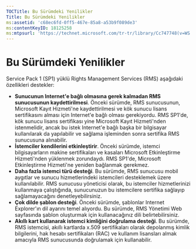 ```yaml
---
TOCTitle: Bu Sürümdeki Yenilikler
Title: Bu Sürümdeki Yenilikler
ms:assetid: 'c68ec6fd-0ff5-467e-85a8-a53b9f089de3'
ms:contentKeyID: 18125258
ms:mtpsurl: 'https://technet.microsoft.com/tr-tr/library/Cc747748(v=WS.10)'
---
```


Bu Sürümdeki Yenilikler
=======================

Service Pack 1 (SP1) yüklü Rights Management Services (RMS) aşağıdaki özellikleri destekler:

-   **Sunucunun Internet'e bağlı olmasına gerek kalmadan RMS sunucusunun kaydettirilmesi**. Önceki sürümde, RMS sunucusunun, Microsoft Kayıt Hizmeti'ne kaydettirilmesi ve kök sunucu lisans sertifikasını alması için Internet'e bağlı olması gerekiyordu. RMS SP1'de, kök sunucu lisans sertifikası yine Microsoft Kayıt Hizmeti'nden istenmelidir, ancak bu istek Internet'e bağlı başka bir bilgisayar kullanılarak da yapılabilir ve sağlama işleminden sonra sertifika RMS sunucusuna alınabilir.
-   **İstemciler kendilerini etkinleştirir**. Önceki sürümde, istemci bilgisayarların makine sertifikaları ve kasaları Microsoft Etkinleştirme Hizmeti'nden yüklenmek zorundaydı. RMS SP1'de, Microsoft Etkinleştirme Hizmeti'ne yeniden bağlanmak gerekmez.
-   **Daha fazla istemci türü desteği**. Bu sürümde, RMS sunucusu mobil aygıtlar ve sunucu hizmetlerindeki istemcileri desteklemek üzere kullanılabilir. RMS sunucusu yöneticisi olarak, bu istemciler hizmetlerinizi kullanmaya çalıştığında, sunucunuzun bu istemcilere sertifika sağlayıp sağlamayacağını denetleyebilirsiniz.
-   **Çok dilde şablon desteği**. Önceki sürümde, şablonlar Internet Explorer'ın dil ayarını temel alıyordu. Bu sürümde, RMS Yönetimi Web sayfasında şablon oluşturmak için kullanacağınız dili belirtebilirsiniz.
-   **Akıllı kart kullanarak istemci kimliğini doğrulama desteği**. Bu sürümde, RMS istemcisi, akıllı kartlarda x.509 sertifikaları olarak depolanmış kimlik bilgilerini, hak hesabı sertifikaları (RAC) ve kullanım lisansları almak amacıyla RMS sunucusunda doğrulamak için kullanabilir.
